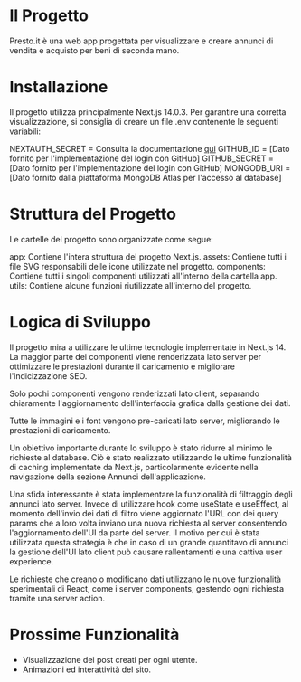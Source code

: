 
# Il Progetto
Presto.it è una web app progettata per visualizzare e creare annunci di vendita e acquisto per beni di seconda mano.

# Installazione
Il progetto utilizza principalmente Next.js 14.0.3. Per garantire una corretta visualizzazione, si consiglia di creare un file .env contenente le seguenti variabili:


NEXTAUTH_SECRET = Consulta la documentazione [qui](https://next-auth.js.org/configuration/options)
GITHUB_ID = [Dato fornito per l'implementazione del login con GitHub]
GITHUB_SECRET = [Dato fornito per l'implementazione del login con GitHub]
MONGODB_URI = [Dato fornito dalla piattaforma MongoDB Atlas per l'accesso al database]


# Struttura del Progetto
Le cartelle del progetto sono organizzate come segue:

app: Contiene l'intera struttura del progetto Next.js.
assets: Contiene tutti i file SVG responsabili delle icone utilizzate nel progetto.
components: Contiene tutti i singoli componenti utilizzati all'interno della cartella app.
utils: Contiene alcune funzioni riutilizzate all'interno del progetto.

# Logica di Sviluppo
Il progetto mira a utilizzare le ultime tecnologie implementate in Next.js 14. La maggior parte dei componenti viene renderizzata lato server per ottimizzare le prestazioni durante il caricamento e migliorare l'indicizzazione SEO.

Solo pochi componenti vengono renderizzati lato client, separando chiaramente l'aggiornamento dell'interfaccia grafica dalla gestione dei dati.

Tutte le immagini e i font vengono pre-caricati lato server, migliorando le prestazioni di caricamento.

Un obiettivo importante durante lo sviluppo è stato ridurre al minimo le richieste al database. Ciò è stato realizzato utilizzando le ultime funzionalità di caching implementate da Next.js, particolarmente evidente nella navigazione della sezione Annunci dell'applicazione.

Una sfida interessante è stata implementare la funzionalità di filtraggio degli annunci lato server. Invece di utilizzare hook come useState e useEffect, al momento dell'invio dei dati di filtro viene aggiornato l'URL con dei query params che a loro volta inviano una nuova richiesta al server consentendo l'aggiornamento dell'UI da parte del server. Il motivo per cui è stata utilizzata questa strategia è che in caso di un grande quantitavo di annunci la gestione dell'UI lato client può causare rallentamenti e una cattiva user experience.

Le richieste che creano o modificano dati utilizzano le nuove funzionalità sperimentali di React, come i server components, gestendo ogni richiesta tramite una server action.

# Prossime Funzionalità

- Visualizzazione dei post creati per ogni utente.
- Animazioni ed interattività del sito.